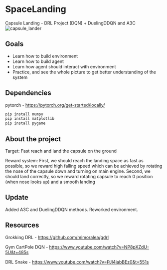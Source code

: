 # SpaceLanding
Capsule Landing - DRL Project (DQN) + DuelingDDQN and A3C
![capsule_lander](https://user-images.githubusercontent.com/85990934/137446158-eb997306-5a20-47bb-9ef3-b586f247d08d.png)

## Goals 
* Learn how to build environment
* Learn how to build agent
* Learn how agent should interact with environment
* Practice, and see the whole picture to get better understanding of the system 


## Dependencies
pytorch - https://pytorch.org/get-started/locally/
```sh
pip install numpy
pip install matplotlib
pip install pygame
```

## About the project
Target: 
Fast reach and land the capsule on the ground

Reward system:
First, we should reach the landing space as fast as possible, so we reward high falling speed which can be achieved by rotating the nose of the capsule down and turning on main engine.
Second, we should land correctly, so we reward rotating capsule to reach 0 position (when nose looks up) and a smooth landing 

## Update
Added A3C and DuelingDDQN methods. Reworked environment.

## Resources
Grokking DRL - https://github.com/mimoralea/gdrl

Gym CartPole DQN - https://www.youtube.com/watch?v=NP8pXZdU-5U&t=485s

DRL Snake - https://www.youtube.com/watch?v=PJl4iabBEz0&t=551s
